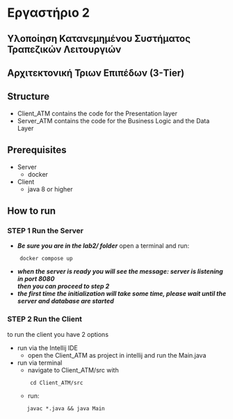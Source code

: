 # Εργαστήριο 2

## Υλοποίηση Κατανεμημένου Συστήματος Τραπεζικών Λειτουργιών

## Αρχιτεκτονική Τριων Επιπέδων (3-Tier)

## Structure
* Client_ATM contains the code for the Presentation layer
* Server_ATM contains the code for the Business Logic and the Data Layer

## Prerequisites
* Server
    - docker
* Client
    - java 8 or higher

## How to run

### STEP 1 Run the Server
* ***Be sure you are in the lab2/ folder***
open a terminal and run: <br>
```terminal
    docker compose up
```
* ***when the server is ready you will see the message: server is listening in port 8080*** <br>
***then you can proceed to step 2*** <br>
* ***the first time the initialization will take some time, please wait until the server and database are started***

### STEP 2 Run the Client
to run the client you have 2 options
* run via the Intellij IDE
    - open the Client_ATM as project in intellij and run the Main.java
* run via terminal
    - navigate to Client_ATM/src with
    ```terminal
        cd Client_ATM/src
    ```
    - run:  
    ```terminal
       javac *.java && java Main
    ```
